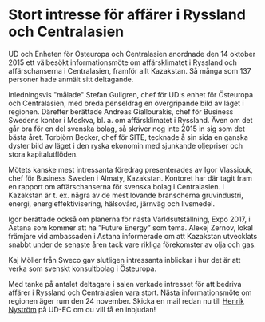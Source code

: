 # Stort intresse för affärer i Ryssland och Centralasien

UD och Enheten för Östeuropa och Centralasien anordnade den 14 oktober 2015 ett välbesökt informationsmöte om affärsklimatet i Ryssland och affärschanserna i Centralasien, framför allt Kazakstan. Så många som 137 personer hade anmält sitt deltagande.


Inledningsvis "målade" Stefan Gullgren, chef för UD:s enhet för Östeuropa och Centralasien, med breda penseldrag en övergripande bild av läget i regionen. Därefter berättade Andreas Giallourakis, chef för Business Swedens kontor i Moskva, bl. a. om affärsklimatet i Ryssland. Även om det går bra för en del svenska bolag, så skriver nog inte 2015 in sig som det bästa året. Torbjörn Becker, chef för SITE, tecknade å sin sida en ganska dyster bild av läget i den ryska ekonomin med sjunkande oljepriser och stora kapitalutflöden.

Mötets kanske mest intressanta föredrag presenterades av Igor Vlassiouk, chef för Business Sweden i Almaty, Kazakstan. Kontoret har där tagit fram en rapport om affärschanserna för svenska bolag i Centralasien. I Kazakstan är t. ex. några av de mest lovande branscherna gruvindustri, energi, energieffektivisering, hälsovård, järnväg och livsmedel.

Igor berättade också om planerna för nästa Världsutställning, Expo 2017, i Astana som kommer att ha ”Future Energy” som tema. Alexej Zernov, lokal främjare vid ambassaden i Astana informerade om att Kazakstan utvecklats snabbt under de senaste åren tack vare rikliga förekomster av olja och gas.

Kaj Möller från Sweco gav slutligen intressanta inblickar i hur det är att verka som svenskt konsultbolag i Östeuropa.

Med tanke på antalet deltagare i salen verkade intresset för att bedriva affärer i Ryssland och Centralasien vara stort. Nästa informationsmöte om regionen äger rum den 24 november. Skicka en mail redan nu till [Henrik Nyström](mailto:henrik.nystrom@gov.se "Henrik Nyström") på UD\-EC om du vill få en inbjudan!
